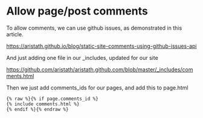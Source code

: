 # Allow page/post comments

To allow comments, we can use github issues, as demonstrated in this article.

https://aristath.github.io/blog/static-site-comments-using-github-issues-api

And just adding one file in our _includes, updated for our site

https://github.com/aristath/aristath.github.com/blob/master/_includes/comments.html

Then we just add comments_ids for our pages, and add this to page.html

```
{% raw %}{% if page.comments_id %}
{% include comments.html %}
{% endif %}{% endraw %}
```
